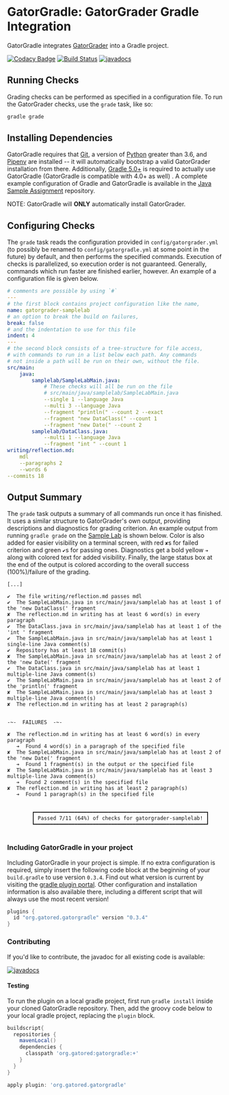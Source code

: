# GatorGradle: GatorGrader Gradle Integration

GatorGradle integrates [GatorGrader](https://github.com/GatorEducator/gatorgrader)
into a Gradle project.

[![Codacy Badge](https://api.codacy.com/project/badge/Grade/8267c156c2874fc39f89effbdfdb8f5b)](https://app.codacy.com/app/GatorEducator/gatorgradle?utm_source=github.com&utm_medium=referral&utm_content=GatorEducator/gatorgradle&utm_campaign=Badge_Grade_Dashboard)
[![Build Status](https://travis-ci.org/GatorEducator/gatorgradle.svg?branch=master)](https://travis-ci.org/GatorEducator/gatorgradle)
[![javadocs](https://gatoreducator.github.io/gatorgradle/docs/docs-status-badge.svg)](https://gatoreducator.github.io/gatorgradle/docs)

## Running Checks

Grading checks can be performed as specified in a configuration file. To run
the GatorGrader checks, use the `grade` task, like so:

```bash
gradle grade
```

## Installing Dependencies

GatorGradle requires that [Git](https://git-scm.com/), a version of
[Python](https://www.python.org/) greater than 3.6, and
[Pipenv](https://pipenv.readthedocs.io/en/latest) are installed -- it will
automatically bootstrap a valid GatorGrader installation from there.
Additionally, [Gradle 5.0+](https://gradle.org/) is required to actually use
GatorGradle (GatorGradle is compatible with 4.0+ as well) . A complete example
configuration of Gradle and GatorGradle is available in the
[Java Sample Assignment](https://github.com/GatorEducator/java-assigment-starter)
repository.

NOTE: GatorGradle will **ONLY** automatically install GatorGrader.

## Configuring Checks

The `grade` task reads the configuration provided in `config/gatorgrader.yml`
(to possibly be renamed to `config/gatorgradle.yml` at some point in the
future) by default, and then performs the specified commands. Execution of
checks is parallelized, so execution order is not guaranteed. Generally, commands
which run faster are finished earlier, however. An example of a configuration file
is given below.

```yaml
# comments are possible by using `#`
---
# the first block contains project configuration like the name,
name: gatorgrader-samplelab
# an option to break the build on failures,
break: false
# and the indentation to use for this file
indent: 4
---
# the second block consists of a tree-structure for file access,
# with commands to run in a list below each path. Any commands
# not inside a path will be run on their own, without the file.
src/main:
    java:
        samplelab/SampleLabMain.java:
            # These checks will all be run on the file
            # src/main/java/samplelab/SampleLabMain.java
            --single 1 --language Java
            --multi 3 --language Java
            --fragment "println(" --count 2 --exact
            --fragment "new DataClass(" --count 1
            --fragment "new Date(" --count 2
        samplelab/DataClass.java:
            --multi 1 --language Java
            --fragment "int " --count 1
writing/reflection.md:
    mdl
    --paragraphs 2
    --words 6
--commits 18
```

## Output Summary

The `grade` task outputs a summary of all commands run once it has finished.
It uses a similar structure to GatorGrader's own output, providing descriptions
and diagnostics for grading criterion. An example output from running `gradle grade`
on the [Sample Lab](https://github.com/GatorEducator/gatorgrader-samplelab) is shown
below. Color is also added for easier visibility on a terminal screen, with red `✘`s
for failed criterion and green `✔`s for passing ones. Diagnostics get a bold yellow
`➔` along with colored text for added visibility. Finally, the large status box at
the end of the output is colored according to the overall success (100%)/failure
of the grading.

```text
[...]

✔  The file writing/reflection.md passes mdl
✔  The SampleLabMain.java in src/main/java/samplelab has at least 1 of the 'new DataClass(' fragment
✘  The reflection.md in writing has at least 6 word(s) in every paragraph
✔  The DataClass.java in src/main/java/samplelab has at least 1 of the 'int ' fragment
✔  The SampleLabMain.java in src/main/java/samplelab has at least 1 single-line Java comment(s)
✔  Repository has at least 18 commit(s)
✘  The SampleLabMain.java in src/main/java/samplelab has at least 2 of the 'new Date(' fragment
✔  The DataClass.java in src/main/java/samplelab has at least 1 multiple-line Java comment(s)
✔  The SampleLabMain.java in src/main/java/samplelab has at least 2 of the 'println(' fragment
✘  The SampleLabMain.java in src/main/java/samplelab has at least 3 multiple-line Java comment(s)
✘  The reflection.md in writing has at least 2 paragraph(s)


-~-  FAILURES  -~-

✘  The reflection.md in writing has at least 6 word(s) in every paragraph
   ➔  Found 4 word(s) in a paragraph of the specified file
✘  The SampleLabMain.java in src/main/java/samplelab has at least 2 of the 'new Date(' fragment
   ➔  Found 1 fragment(s) in the output or the specified file
✘  The SampleLabMain.java in src/main/java/samplelab has at least 3 multiple-line Java comment(s)
   ➔  Found 2 comment(s) in the specified file
✘  The reflection.md in writing has at least 2 paragraph(s)
   ➔  Found 1 paragraph(s) in the specified file


        ┏━━━━━━━━━━━━━━━━━━━━━━━━━━━━━━━━━━━━━━━━━━━━━━━━━━━━━━━━┓
        ┃ Passed 7/11 (64%) of checks for gatorgrader-samplelab! ┃
        ┗━━━━━━━━━━━━━━━━━━━━━━━━━━━━━━━━━━━━━━━━━━━━━━━━━━━━━━━━┛


```

### Including GatorGradle in your project

Including GatorGradle in your project is simple. If no extra configuration is
required, simply insert the following code block at the beginning of your
`build.gradle` to use version `0.3.4`. Find out what version is current by
visiting the [gradle plugin portal](https://plugins.gradle.org/plugin/org.gatored.gatorgradle).
Other configuration and installation information is also available there,
including a different script that will always use the most recent version!

```groovy
plugins {
  id "org.gatored.gatorgradle" version "0.3.4"
}
```

### Contributing

If you'd like to contribute, the javadoc for all existing code is available:

[![javadocs](https://gatoreducator.github.io/gatorgradle/docs/docs-status-badge.svg)](https://gatoreducator.github.io/gatorgradle/docs)

#### Testing

To run the plugin on a local gradle project, first run `gradle install` inside
your cloned GatorGradle repository. Then, add the groovy code below to your
local gradle project, replacing the `plugin` block.

```groovy
buildscript{
  repositories {
    mavenLocal()
    dependencies {
      classpath 'org.gatored:gatorgradle:+'
    }
  }
}

apply plugin: 'org.gatored.gatorgradle'

```
